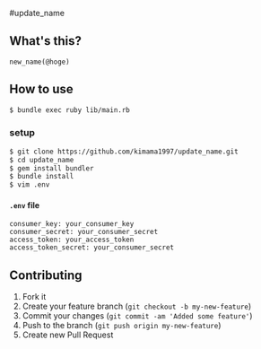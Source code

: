 #update_name



## What's this?

```
new_name(@hoge)
```

## How to use

```sh
$ bundle exec ruby lib/main.rb
```

### setup

```sh
$ git clone https://github.com/kimama1997/update_name.git
$ cd update_name
$ gem install bundler
$ bundle install
$ vim .env
```

#### `.env` file

```
consumer_key: your_consumer_key
consumer_secret: your_consumer_secret
access_token: your_access_token
access_token_secret: your_consumer_secret
```



## Contributing

1. Fork it
2. Create your feature branch (`git checkout -b my-new-feature`)
3. Commit your changes (`git commit -am 'Added some feature'`)
4. Push to the branch (`git push origin my-new-feature`)
5. Create new Pull Request